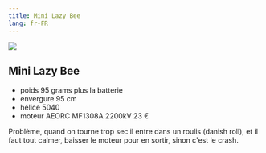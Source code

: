 ```yaml
---
title: Mini Lazy Bee
lang: fr-FR
---
```


![](mini-lazy-bee/mini-lazy-bee.JPG)

## Mini Lazy Bee

- poids 95 grams plus la batterie
- envergure 95 cm
- hélice 5040
- moteur AEORC MF1308A 2200kV 23 €

Problème, quand on tourne trop sec il entre dans un roulis (danish roll), et il faut tout calmer, baisser le moteur pour en sortir, sinon c'est le crash.